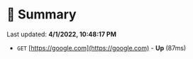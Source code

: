 # 📖 Summary
Last updated: **4/1/2022, 10:48:17 PM**

- `GET` [https://google.com](https://google.com) - **Up** (87ms)
